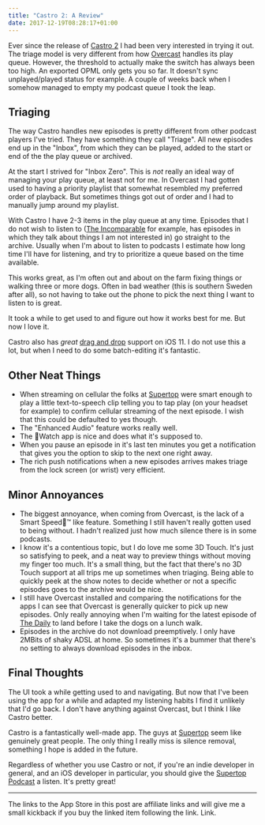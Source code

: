 ```yaml
---
title: "Castro 2: A Review"
date: 2017-12-19T08:28:17+01:00
---
```


Ever since the release of [Castro 2][Castro] I had been very interested in trying it out. The triage model is very different from how [Overcast][Overcast] handles its play queue. However, the threshold to actually make the switch has always been too high. An exported OPML only gets you so far. It doesn't sync unplayed/played status for example. A couple of weeks back when I somehow managed to empty my podcast queue I took the leap.

## Triaging

The way Castro handles new episodes is pretty different from other podcast players I've tried. They have something they call "Triage". All new episodes end up in the "Inbox", from which they can be played, added to the start or end of the the play queue or archived.

At the start I strived for "Inbox Zero". This is _not_ really an ideal way of managing your play queue, at least not for me. In Overcast I had gotten used to having a priority playlist that somewhat resembled my preferred order of playback. But sometimes things got out of order and I had to manually jump around my playlist.

With Castro I have 2-3 items in the play queue at any time. Episodes that I do not wish to listen to ([The Incomparable][Incomparable] for example, has episodes in which they talk about things I am not interested in) go straight to the archive. Usually when I'm about to listen to podcasts I estimate how long time I'll have for listening, and try to prioritize a queue based on the time available.

This works great, as I'm often out and about on the farm fixing things or walking three or more dogs. Often in bad weather (this is southern Sweden after all), so not having to take out the phone to pick the next thing I want to listen to is great.

It took a while to get used to and figure out how it works best for me. But now I love it.

Castro also has _great_ [drag and drop][dnd] support on iOS 11. I do not use this a lot, but when I need to do some batch-editing it's fantastic.

## Other Neat Things

* When streaming on cellular the folks at [Supertop][Supertop] were smart enough to play a little text-to-speech clip telling you to tap play (on your headset for example) to confirm cellular streaming of the next episode. I wish that this could be defaulted to yes though.
* The "Enhanced Audio" feature works really well.
* The Watch app is nice and does what it's supposed to.
* When you pause an episode in it's last ten minutes you get a notification that gives you the option to skip to the next one right away.
* The rich push notifications when a new episodes arrives makes triage from the lock screen (or wrist) very efficient.

## Minor Annoyances

* The biggest annoyance, when coming from Overcast, is the lack of a Smart Speed™ like feature. Something I still haven't really gotten used to being without. I hadn't realized just how much silence there is in some podcasts.
* I know it's a contentious topic, but I do love me some 3D Touch. It's just so satisfying to peek, and a neat way to preview things without moving my finger too much. It's a small thing, but the fact that there's no 3D Touch support at all trips me up sometimes when triaging. Being able to quickly peek at the show notes to decide whether or not a specific episodes goes to the archive would be nice.
* I still have Overcast installed and comparing the notifications for the apps I can see that Overcast is generally quicker to pick up new episodes. Only really annoying when I'm waiting for the latest episode of [The Daily][Daily] to land before I take the dogs on a lunch walk.
* Episodes in the archive do not download preemptively. I only have 2MBits of shaky ADSL at home. So sometimes it's a bummer that there's no setting to always download episodes in the inbox.

## Final Thoughts

The UI took a while getting used to and navigating. But now that I've been using the app for a while and adapted my listening habits I find it unlikely that I'd go back. I don't have anything against Overcast, but I think I like Castro better.

Castro is a fantastically well-made app. The guys at [Supertop][Supertop] seem like genuinely great people. The only thing I really miss is silence removal, something I hope is added in the future.

Regardless of whether you use Castro or not, if you're an indie developer in general, and an iOS developer in particular, you should give the [Supertop Podcast][SupertopPodcast] a listen. It's pretty great!

----

The links to the App Store in this post are affiliate links and will give me a small kickback if you buy the linked item following the link. Link.


[Castro]: https://itunes.apple.com/us/app/castro-2/id1080840241?mt=8&at=1010lGGq
[Supertop]: http://supertop.co
[Overcast]: https://itunes.apple.com/us/app/overcast/id888422857?mt=8&at=1010lGGq
[Incomparable]: https://itunes.apple.com/us/podcast/the-incomparable/id388887532?mt=2&at=1010lGGq
[dnd]: https://www.youtube.com/watch?v=7XwEYkgDJqY
[SupertopPodcast]: https://itunes.apple.com/us/podcast/supertop-podcast/id1143273587?mt=2&at=1010lGGq
[Daily]: https://itunes.apple.com/us/podcast/the-daily/id1200361736?mt=2&at=1010lGGq
